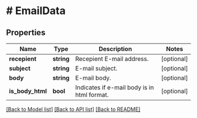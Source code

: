 # # EmailData

## Properties

Name | Type | Description | Notes
------------ | ------------- | ------------- | -------------
**recepient** | **string** | Recepient E-mail address. | [optional]
**subject** | **string** | E-mail subject. | [optional]
**body** | **string** | E-mail body. | [optional]
**is_body_html** | **bool** | Indicates if e-mail body is in html format. | [optional]

[[Back to Model list]](../../README.md#models) [[Back to API list]](../../README.md#endpoints) [[Back to README]](../../README.md)

